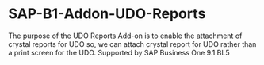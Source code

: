 # SAP-B1-Addon-UDO-Reports
The purpose of the UDO Reports Add-on is to enable the attachment of crystal reports for UDO so, we can attach crystal report for UDO rather than a print screen for the UDO.
Supported by SAP Business One 9.1 BL5
